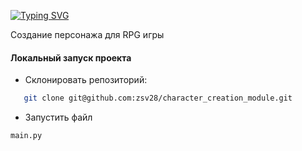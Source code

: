 [![Typing SVG](https://readme-typing-svg.demolab.com?font=Fira+Code&pause=1000&color=F7E347&width=435&lines=%D0%9C%D0%BE%D0%B4%D1%83%D0%BB%D1%8C+%D1%81%D0%BE%D0%B7%D0%B4%D0%B0%D0%BD%D0%B8%D1%8F+%D0%BF%D0%B5%D1%80%D1%81%D0%BE%D0%BD%D0%B0%D0%B6%D0%B0)](https://git.io/typing-svg)

Создание персонажа для RPG игры

#### Локальный запуск проекта

- Склонировать репозиторий:

```bash
   git clone git@github.com:zsv28/character_creation_module.git
```

- Запустить файл
```
main.py
```
